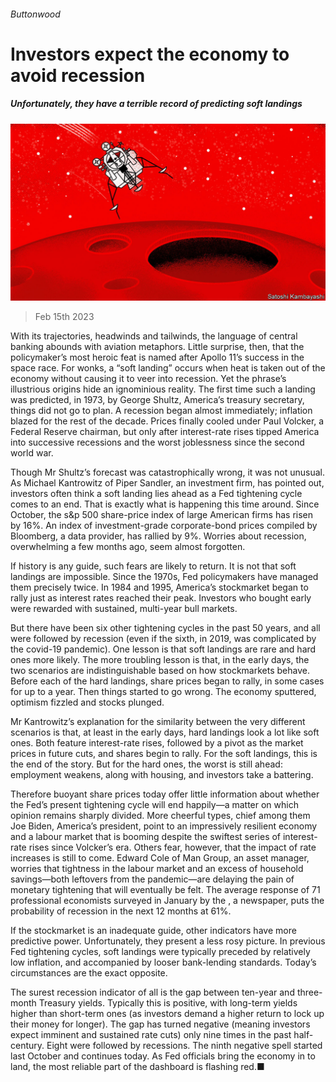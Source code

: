 ###### Buttonwood

# Investors expect the economy to avoid recession 

##### Unfortunately, they have a terrible record of predicting soft landings 

![image](images/20230218_FND001.jpg) 

> Feb 15th 2023 

With its trajectories, headwinds and tailwinds, the language of central banking abounds with aviation metaphors. Little surprise, then, that the policymaker’s most heroic feat is named after Apollo 11’s success in the space race. For wonks, a “soft landing” occurs when heat is taken out of the economy without causing it to veer into recession. Yet the phrase’s illustrious origins hide an ignominious reality. The first time such a landing was predicted, in 1973, by George Shultz, America’s treasury secretary, things did not go to plan. A recession began almost immediately; inflation blazed for the rest of the decade. Prices finally cooled under Paul Volcker, a Federal Reserve chairman, but only after interest-rate rises tipped America into successive recessions and the worst joblessness since the second world war.

Though Mr Shultz’s forecast was catastrophically wrong, it was not unusual. As Michael Kantrowitz of Piper Sandler, an investment firm, has pointed out, investors often think a soft landing lies ahead as a Fed tightening cycle comes to an end. That is exactly what is happening this time around. Since October, the s&amp;p 500 share-price index of large American firms has risen by 16%. An index of investment-grade corporate-bond prices compiled by Bloomberg, a data provider, has rallied by 9%. Worries about recession, overwhelming a few months ago, seem almost forgotten. 

If history is any guide, such fears are likely to return. It is not that soft landings are impossible. Since the 1970s, Fed policymakers have managed them precisely twice. In 1984 and 1995, America’s stockmarket began to rally just as interest rates reached their peak. Investors who bought early were rewarded with sustained, multi-year bull markets.

But there have been six other tightening cycles in the past 50 years, and all were followed by recession (even if the sixth, in 2019, was complicated by the covid-19 pandemic). One lesson is that soft landings are rare and hard ones more likely. The more troubling lesson is that, in the early days, the two scenarios are indistinguishable based on how stockmarkets behave. Before each of the hard landings, share prices began to rally, in some cases for up to a year. Then things started to go wrong. The economy sputtered, optimism fizzled and stocks plunged. 

Mr Kantrowitz’s explanation for the similarity between the very different scenarios is that, at least in the early days, hard landings look a lot like soft ones. Both feature interest-rate rises, followed by a pivot as the market prices in future cuts, and shares begin to rally. For the soft landings, this is the end of the story. But for the hard ones, the worst is still ahead: employment weakens, along with housing, and investors take a battering. 

Therefore buoyant share prices today offer little information about whether the Fed’s present tightening cycle will end happily—a matter on which opinion remains sharply divided. More cheerful types, chief among them Joe Biden, America’s president, point to an impressively resilient economy and a labour market that is booming despite the swiftest series of interest-rate rises since Volcker’s era. Others fear, however, that the impact of rate increases is still to come. Edward Cole of Man Group, an asset manager, worries that tightness in the labour market and an excess of household savings—both leftovers from the pandemic—are delaying the pain of monetary tightening that will eventually be felt. The average response of 71 professional economists surveyed in January by the , a newspaper, puts the probability of recession in the next 12 months at 61%.

If the stockmarket is an inadequate guide, other indicators have more predictive power. Unfortunately, they present a less rosy picture. In previous Fed tightening cycles, soft landings were typically preceded by relatively low inflation, and accompanied by looser bank-lending standards. Today’s circumstances are the exact opposite.

The surest recession indicator of all is the gap between ten-year and three-month Treasury yields. Typically this is positive, with long-term yields higher than short-term ones (as investors demand a higher return to lock up their money for longer). The gap has turned negative (meaning investors expect imminent and sustained rate cuts) only nine times in the past half-century. Eight were followed by recessions. The ninth negative spell started last October and continues today. As Fed officials bring the economy in to land, the most reliable part of the dashboard is flashing red.■






